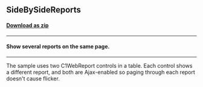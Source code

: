 ## SideBySideReports
#### [Download as zip](https://grapecity.github.io/DownGit/#/home?url=https://github.com/GrapeCity/ComponentOne-WinForms-Samples/tree/master/NetFramework\Reports\C1WebReport\CS\SideBySideReports)
____
#### Show several reports on the same page.
____
The sample uses two C1WebReport controls in a table. Each control shows a different report, and both are Ajax-enabled so paging through each report doesn't cause flicker. 